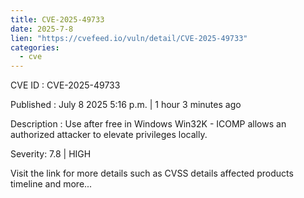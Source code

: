 ```yaml
--- 
title: CVE-2025-49733
date: 2025-7-8
lien: "https://cvefeed.io/vuln/detail/CVE-2025-49733"
categories:
  - cve
---
```


CVE ID : CVE-2025-49733

Published :  July 8
2025
5:16 p.m. | 1 hour
3 minutes ago

Description : Use after free in Windows Win32K - ICOMP allows an authorized attacker to elevate privileges locally.

Severity: 7.8 | HIGH

Visit the link for more details
such as CVSS details
affected products
timeline
and more...
